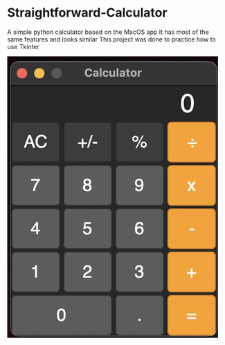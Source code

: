 # Straightforward-Calculator
A simple python calculator based on the MacOS app
It has most of the same features and looks similar
This project was done to practice how to use Tkinter

![Alt text](/images/calc.jpeg?raw=true "Optional Title")
